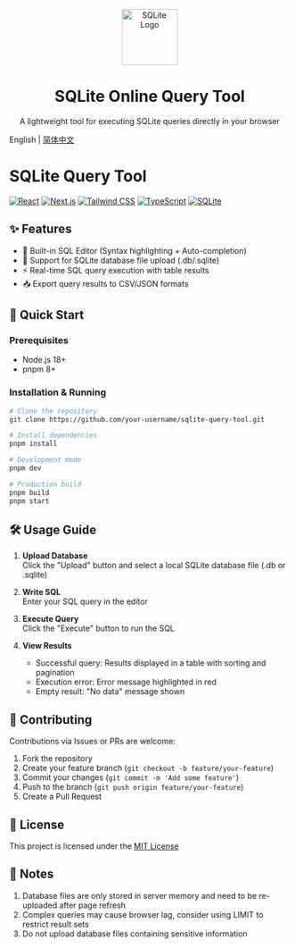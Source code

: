 <div align="center">
  <img src="https://cdn.simpleicons.org/sqlite/003B57" alt="SQLite Logo" width="100"/>
  <h1>SQLite Online Query Tool</h1>
  <p>A lightweight tool for executing SQLite queries directly in your browser</p>
</div>

English | [简体中文](./README-zh_CN.md)

# SQLite Query Tool

[![React](https://img.shields.io/badge/React-18.0-blue?logo=react&style=for-the-badge)](https://react.dev/)
[![Next.js](https://img.shields.io/badge/Next.js-15.0-black?logo=next.js&style=for-the-badge)](https://nextjs.org/)
[![Tailwind CSS](https://img.shields.io/badge/Tailwind_CSS-3.0-38B2AC?logo=tailwind-css&style=for-the-badge)](https://tailwindcss.com/)
[![TypeScript](https://img.shields.io/badge/TypeScript-5.0-blue?logo=typescript&style=for-the-badge)](https://www.typescriptlang.org/)
[![SQLite](https://img.shields.io/badge/SQLite-3.0-003B57?logo=sqlite&style=for-the-badge)](https://www.sqlite.org/)

## ✨ Features
- 📝 Built-in SQL Editor (Syntax highlighting + Auto-completion)
- 📁 Support for SQLite database file upload (.db/.sqlite)
- ⚡ Real-time SQL query execution with table results
- 📥 Export query results to CSV/JSON formats

## 🚀 Quick Start
### Prerequisites
- Node.js 18+
- pnpm 8+

### Installation & Running
```bash
# Clone the repository
git clone https://github.com/your-username/sqlite-query-tool.git

# Install dependencies
pnpm install

# Development mode
pnpm dev

# Production build
pnpm build
pnpm start
```

## 🛠️ Usage Guide
1. **Upload Database**  
   Click the "Upload" button and select a local SQLite database file (.db or .sqlite)

2. **Write SQL**  
   Enter your SQL query in the editor

3. **Execute Query**  
   Click the "Execute" button to run the SQL

4. **View Results**  
   - Successful query: Results displayed in a table with sorting and pagination
   - Execution error: Error message highlighted in red
   - Empty result: "No data" message shown

## 🤝 Contributing
Contributions via Issues or PRs are welcome:
1. Fork the repository
2. Create your feature branch (`git checkout -b feature/your-feature`)
3. Commit your changes (`git commit -m 'Add some feature'`)
4. Push to the branch (`git push origin feature/your-feature`)
5. Create a Pull Request

## 📄 License
This project is licensed under the [MIT License](LICENSE)

## 📌 Notes
1. Database files are only stored in server memory and need to be re-uploaded after page refresh
2. Complex queries may cause browser lag, consider using LIMIT to restrict result sets
3. Do not upload database files containing sensitive information